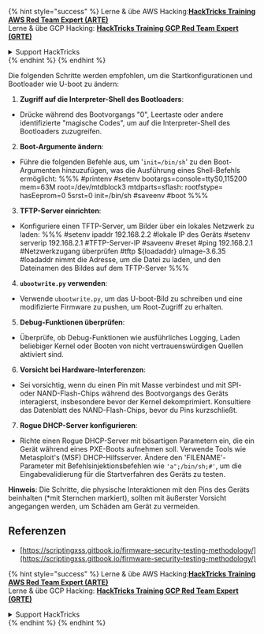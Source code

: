 {% hint style="success" %}
Lerne & übe AWS Hacking:<img src="/.gitbook/assets/arte.png" alt="" data-size="line">[**HackTricks Training AWS Red Team Expert (ARTE)**](https://training.hacktricks.xyz/courses/arte)<img src="/.gitbook/assets/arte.png" alt="" data-size="line">\
Lerne & übe GCP Hacking: <img src="/.gitbook/assets/grte.png" alt="" data-size="line">[**HackTricks Training GCP Red Team Expert (GRTE)**<img src="/.gitbook/assets/grte.png" alt="" data-size="line">](https://training.hacktricks.xyz/courses/grte)

<details>

<summary>Support HackTricks</summary>

* Überprüfe die [**Abonnementpläne**](https://github.com/sponsors/carlospolop)!
* **Tritt der** 💬 [**Discord-Gruppe**](https://discord.gg/hRep4RUj7f) oder der [**Telegram-Gruppe**](https://t.me/peass) bei oder **folge** uns auf **Twitter** 🐦 [**@hacktricks\_live**](https://twitter.com/hacktricks\_live)**.**
* **Teile Hacking-Tricks, indem du PRs an die** [**HackTricks**](https://github.com/carlospolop/hacktricks) und [**HackTricks Cloud**](https://github.com/carlospolop/hacktricks-cloud) GitHub-Repos einreichst.

</details>
{% endhint %}
{% endhint %}

Die folgenden Schritte werden empfohlen, um die Startkonfigurationen und Bootloader wie U-boot zu ändern:

1. **Zugriff auf die Interpreter-Shell des Bootloaders**:
- Drücke während des Bootvorgangs "0", Leertaste oder andere identifizierte "magische Codes", um auf die Interpreter-Shell des Bootloaders zuzugreifen.

2. **Boot-Argumente ändern**:
- Führe die folgenden Befehle aus, um '`init=/bin/sh`' zu den Boot-Argumenten hinzuzufügen, was die Ausführung eines Shell-Befehls ermöglicht:
%%%
#printenv
#setenv bootargs=console=ttyS0,115200 mem=63M root=/dev/mtdblock3 mtdparts=sflash:<partitiionInfo> rootfstype=<fstype> hasEeprom=0 5srst=0 init=/bin/sh
#saveenv
#boot
%%%

3. **TFTP-Server einrichten**:
- Konfiguriere einen TFTP-Server, um Bilder über ein lokales Netzwerk zu laden:
%%%
#setenv ipaddr 192.168.2.2 #lokale IP des Geräts
#setenv serverip 192.168.2.1 #TFTP-Server-IP
#saveenv
#reset
#ping 192.168.2.1 #Netzwerkzugang überprüfen
#tftp ${loadaddr} uImage-3.6.35 #loadaddr nimmt die Adresse, um die Datei zu laden, und den Dateinamen des Bildes auf dem TFTP-Server
%%%

4. **`ubootwrite.py` verwenden**:
- Verwende `ubootwrite.py`, um das U-boot-Bild zu schreiben und eine modifizierte Firmware zu pushen, um Root-Zugriff zu erhalten.

5. **Debug-Funktionen überprüfen**:
- Überprüfe, ob Debug-Funktionen wie ausführliches Logging, Laden beliebiger Kernel oder Booten von nicht vertrauenswürdigen Quellen aktiviert sind.

6. **Vorsicht bei Hardware-Interferenzen**:
- Sei vorsichtig, wenn du einen Pin mit Masse verbindest und mit SPI- oder NAND-Flash-Chips während des Bootvorgangs des Geräts interagierst, insbesondere bevor der Kernel dekomprimiert. Konsultiere das Datenblatt des NAND-Flash-Chips, bevor du Pins kurzschließt.

7. **Rogue DHCP-Server konfigurieren**:
- Richte einen Rogue DHCP-Server mit bösartigen Parametern ein, die ein Gerät während eines PXE-Boots aufnehmen soll. Verwende Tools wie Metasploit's (MSF) DHCP-Hilfsserver. Ändere den 'FILENAME'-Parameter mit Befehlsinjektionsbefehlen wie `'a";/bin/sh;#'`, um die Eingabevalidierung für die Startverfahren des Geräts zu testen.

**Hinweis**: Die Schritte, die physische Interaktionen mit den Pins des Geräts beinhalten (*mit Sternchen markiert), sollten mit äußerster Vorsicht angegangen werden, um Schäden am Gerät zu vermeiden.


## Referenzen
* [https://scriptingxss.gitbook.io/firmware-security-testing-methodology/](https://scriptingxss.gitbook.io/firmware-security-testing-methodology/)

{% hint style="success" %}
Lerne & übe AWS Hacking:<img src="/.gitbook/assets/arte.png" alt="" data-size="line">[**HackTricks Training AWS Red Team Expert (ARTE)**](https://training.hacktricks.xyz/courses/arte)<img src="/.gitbook/assets/arte.png" alt="" data-size="line">\
Lerne & übe GCP Hacking: <img src="/.gitbook/assets/grte.png" alt="" data-size="line">[**HackTricks Training GCP Red Team Expert (GRTE)**<img src="/.gitbook/assets/grte.png" alt="" data-size="line">](https://training.hacktricks.xyz/courses/grte)

<details>

<summary>Support HackTricks</summary>

* Überprüfe die [**Abonnementpläne**](https://github.com/sponsors/carlospolop)!
* **Tritt der** 💬 [**Discord-Gruppe**](https://discord.gg/hRep4RUj7f) oder der [**Telegram-Gruppe**](https://t.me/peass) bei oder **folge** uns auf **Twitter** 🐦 [**@hacktricks\_live**](https://twitter.com/hacktricks\_live)**.**
* **Teile Hacking-Tricks, indem du PRs an die** [**HackTricks**](https://github.com/carlospolop/hacktricks) und [**HackTricks Cloud**](https://github.com/carlospolop/hacktricks-cloud) GitHub-Repos einreichst.

</details>
{% endhint %}
</details>
{% endhint %}
